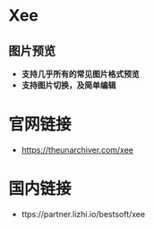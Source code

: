 # Xee

## 图片预览
* **支持几乎所有的常见图片格式预览**
* **支持图片切换，及简单编辑**

# 官网链接
* https://theunarchiver.com/xee

# 国内链接
* ttps://partner.lizhi.io/bestsoft/xee
